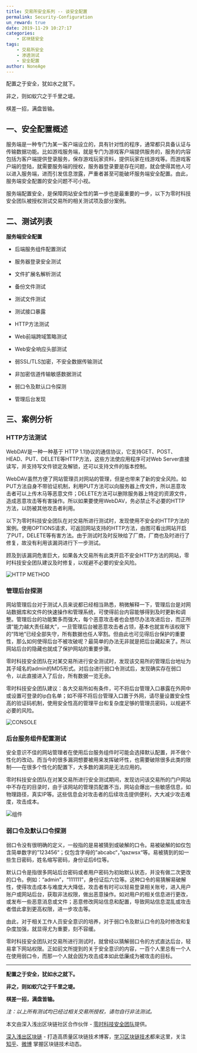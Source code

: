 ```yaml
---
title: 交易所安全系列 -- 谈安全配置
permalink: Security-Configuration
un_reward: true
date: 2019-11-29 10:27:17
categories:
    - 区块链安全
tags:
    - 交易所安全
    - 渗透测试
    - 安全配置
author: NoneAge
---
```


配置之于安全，犹如水之就下。

非之，则如蚁穴之于千里之堤。

棋差一招，满盘皆输。

<!-----more----->

## 一、安全配置概述

服务端是一种专门为某一客户端设立的，具有针对性的程序，通常都只具备认证与传输数据功能。比如游戏服务端，就是专门为游戏客户端提供服务的，服务的内容包括为客户端提供登录服务，保存游戏玩家资料，提供玩家在线游戏等。而游戏客户端的登陆，就需要服务端的授权，服务器登录要是存在问题，就会使得其他人可以进入服务端，进而引发信息泄露，严重者甚至可能破坏服务端安全配置。由此，服务端安全配置的安全问题不可小视。

服务端配置安全，是保障网站安全性的第一步也是最重要的一步，以下为零时科技安全团队被授权测试交易所的相关测试项及部分案例。



## 二、测试列表

**服务端安全配置**

- 后端服务组件配置测试

- 服务器登录安全测试

- 文件扩展名解析测试

- 备份文件测试

- 测试文件测试

- 测试接口暴露

- HTTP方法测试

- Web前端跨域策略测试

- Web安全响应头部测试

- 弱SSL/TLS加密，不安全数据传输测试

- 非加密信道传输敏感数据测试

- 弱口令及默认口令探测

- 管理后台发现

  

## 三、案例分析

### HTTP方法测试

WebDAV是一种一种基于 HTTP 1.1协议的通信协议，它支持GET、POST、HEAD、PUT、DELETE等HTTP方法，这些方法使应用程序可对Web Server直接读写，并支持写文件锁定及解锁，还可以支持文件的版本控制。

WebDAV虽然方便了网站管理员对网站的管理，但是也带来了新的安全风险。如PUT方法自身不带验证机制，利用PUT方法可以向服务器上传文件，所以恶意攻击者可以上传木马等恶意文件；DELETE方法可以删除服务器上特定的资源文件，造成恶意攻击等有害操作。所以如果要使用WebDAV，务必禁止不必要的HTTP 方法，以防被其他攻击者利用。

以下为零时科技安全团队在对交易所进行测试时，发现使用不安全的HTTP方法的案例。使用OPTIONS请求，可返回网站支持的HTTP方法，由图可看出网站开启了PUT，DELETE等有害方法。由于测试时及时反映给了厂商，厂商也及时进行了修复，故没有利用该漏洞进行下一步测试。

顾及到该漏洞危害巨大，如果各大交易所有此类开启不安全HTTP方法的网站，零时科技安全团队建议及时修复，以规避不必要的安全风险。

![HTTP METHOD](./assets/Security-Configuration1.png)

 



### 管理后台探测

网站管理后台对于测试人员来说都已经相当熟悉，稍微解释一下，管理后台是对网站数据库和文件的快速操作和管理系统，可使得前台内容能够得到及时更新和调整。管理后台的功能繁多而强大，每个恶意攻击者也会想尽办法攻进后台，而正所谓“能力越大责任越大”，一旦管理后台被恶意攻击者占领，基本也就宣布该权限下的“阵地”已经全部失守，所有数据也任人宰割。但由此也可见得后台保护的重要性，那么如何使得后台不被攻破呢？最简单的办法无非就是把后台藏起来了。所以网站后台的隐藏也就成了保护网站的重要步骤。

零时科技安全团队在对某交易所进行安全测试时，发现该交易所的管理后台地址为其子域名的admin的MD5形式。对后台进行弱口令测试后，发现确实存在弱口令，以此直接进入了后台，所有数据一览无余。

零时科技安全团队建议：各大交易所如有条件，可不将后台管理入口暴露在外网中或设置可登录的ip白名单；如不得不将后台管理入口置于外网，请尽量设置安全性高的验证码机制，使用安全性高的管理平台和复杂度足够的管理员密码，以规避不必要的风险。

![CONSOLE](./assets/Security-Configuration2.png)



### 后台服务组件配置测试

安全意识不佳的网站管理者在使用后台服务组件时可能会选择默认配置，并不做个性化的改动。而当今的很多漏洞想要被用来发挥破坏性，也需要破除很多此类的限制——在很多个性化的配置下，大多数的漏洞是无法应用的。

零时科技安全团队在对某交易所进行安全测试期间，发现访问该交易所的门户网站中不存在的目录时，由于该网站的管理员配置不当，网站会爆出一些敏感信息，如物理路径，真实IP等。这些信息会对攻击者的后续攻击提供便利，大大减少攻击难度，攻击成本。

![组件](./assets/Security-Configuration3.png)



### 弱口令及默认口令探测 

弱口令没有很明确的定义，一般指的是易被猜到或破解的口令。易被破解的如仅包含简单数字的”123456“；仅包含字母的”abcabc“，”qazwsx“等。易被猜到的如一些生日密码，姓名缩写密码，身份证后6位等。

默认口令是指很多网站后台密码或者用户密码为初始默认状态，并没有做二次更改的口令。例如：“admin”，“111111”，身份证后六位等。这种口令的易猜解易破解性，使得攻击成本与难度大大降低，攻击者有时可以轻易登录相关账号，进入用户账户或网站后台，获取非法权限，做出恶意操作。如对用户的相关信息进行更改，或发布一些恶意消息或文件；恶意修改网站信息和配置，导致网站信息混乱或攻击者借此拿到更高权限，进一步攻击等。

由此，对于相关工作人员安全意识的培养，对于弱口令及默认口令的及时修改和复杂度加强，就显得尤为重要，刻不容缓。

零时科技安全团队对交易所进行测试时，就曾经以猜解弱口令的方式直达后台，轻易拿下网站权限。正如前文所提到的关于安全意识的内容，一百个人里总有一个人在使用弱口令，而那一个人就会因为攻击成本如此低廉成为被攻击的目标。

---

**配置之于安全，犹如水之就下。**

**非之，则如蚁穴之于千里之堤。**

**棋差一招，满盘皆输。**



*注：以上所有测试均已经过相关交易所授权，请勿自行非法测试。*

本文由深入浅出区块链社区合作伙伴 - [零时科技安全团队](https://noneage.com/)提供。

[深入浅出区块链](https://learnblockchain.cn/) - 打造高质量区块链技术博客，[学习区块链技术](https://learnblockchain.cn/2018/01/11/guide/)都来这里，关注[知乎](https://www.zhihu.com/people/xiong-li-bing/activities)、[微博](https://weibo.com/517623789) 掌握区块链技术动态。

